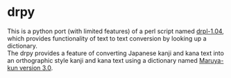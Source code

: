 drpy
====
This is a python port (with limited features) of a perl script named [drpl-1.04][1],  
which provides functionality of text to text conversion by looking up a dictionary.  
The drpy provides a feature of converting Japanese kanji and kana text into   
an orthographic style kanji and kana text using a dictionary named [Maruya-kun version 3.0][2].  

[1]: http://homepage3.nifty.com/01117/drpl.html   "drpl"
[2]: http://hp.vector.co.jp/authors/VA005156/     "Maruya-kun"
